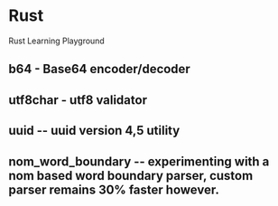 # Rust
Rust Learning Playground

## b64 - Base64 encoder/decoder
## utf8char - utf8 validator
## uuid -- uuid version 4,5 utility
## nom_word_boundary -- experimenting with a nom based word boundary parser, custom parser remains 30% faster however.
